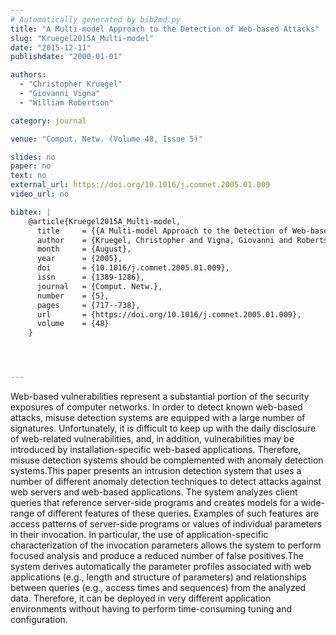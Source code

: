 ```yaml
---
# Automatically generated by bib2md.py
title: "A Multi-model Approach to the Detection of Web-based Attacks"
slug: "Kruegel2015A_Multi-model"
date: "2015-12-11"
publishdate: "2000-01-01"

authors:
  - "Christopher Kruegel"
  - "Giovanni Vigna"
  - "William Robertson"

category: journal

venue: "Comput. Netw. (Volume 48, Issue 5)"

slides: no
paper: no
text: no
external_url: https://doi.org/10.1016/j.comnet.2005.01.009
video_url: no

bibtex: |
    @article{Kruegel2015A_Multi-model,
      title     = {{A Multi-model Approach to the Detection of Web-based Attacks}},
      author    = {Kruegel, Christopher and Vigna, Giovanni and Robertson, William},
      month     = {August},
      year      = {2005},
      doi       = {10.1016/j.comnet.2005.01.009},
      issn      = {1389-1286},
      journal   = {Comput. Netw.},
      number    = {5},
      pages     = {717--738},
      url       = {https://doi.org/10.1016/j.comnet.2005.01.009},
      volume    = {48}
    }




---
```


Web-based vulnerabilities represent a substantial portion of the security exposures of computer networks. In order to detect known web-based attacks, misuse detection systems are equipped with a large number of signatures. Unfortunately, it is difficult to keep up with the daily disclosure of web-related vulnerabilities, and, in addition, vulnerabilities may be introduced by installation-specific web-based applications. Therefore, misuse detection systems should be complemented with anomaly detection systems.This paper presents an intrusion detection system that uses a number of different anomaly detection techniques to detect attacks against web servers and web-based applications. The system analyzes client queries that reference server-side programs and creates models for a wide-range of different features of these queries. Examples of such features are access patterns of server-side programs or values of individual parameters in their invocation. In particular, the use of application-specific characterization of the invocation parameters allows the system to perform focused analysis and produce a reduced number of false positives.The system derives automatically the parameter profiles associated with web applications (e.g., length and structure of parameters) and relationships between queries (e.g., access times and sequences) from the analyzed data. Therefore, it can be deployed in very different application environments without having to perform time-consuming tuning and configuration.